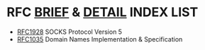 [RFC_brief]: https://www.ietf.org/rfc
[RFC_detail]: https://tools.ietf.org/rfc

# RFC [BRIEF][RFC_brief] & [DETAIL][RFC_detail] INDEX LIST

- [RFC1928](https://tools.ietf.org/html/rfc1928) SOCKS Protocol Version 5
- [RFC1035](https://tools.ietf.org/html/rfc1035) Domain Names Implementation & Specification

